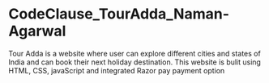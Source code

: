 # CodeClause_TourAdda_Naman-Agarwal
Tour Adda is a website where user can explore different cities and states of India and can book their next holiday destination. This website is bulit using HTML, CSS, javaScript and integrated Razor pay payment option
